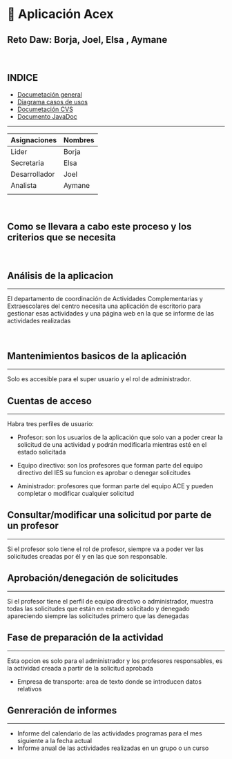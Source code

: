 # 📌 Aplicación Acex

## Reto Daw: Borja, Joel, Elsa , Aymane

<br>

## INDICE

- [Documetación general](Documentacion/DocumentoGeneralDefenitiva.md)
- [Diagrama casos de usos](https://github.com/bfalqued/reto/blob/ba3d391c0777ea3c5bdf36e1b9777d7f7314cdac/Documentacion/DiagramaCasosDeUso.md)
- [Documetación CVS](https://github.com/bfalqued/reto/blob/33513916e5ba556b4d9bd4bfdb3eb3106257d938/Documentacion/DocumentarCSVS.md)
- [Documento JavaDoc]()
***

| Asignaciones   | Nombres           |
|----------------|-------------------|
| Lider        |    Borja    | 
| Secretaria    |  Elsa   |
|  Desarrollador |   Joel   |
| Analista       |  Aymane  |
|                | |



<br>

## Como se llevara a cabo este proceso y los criterios que se necesita 

<br>

## Análisis de la aplicacion 
***
El departamento de coordinación de Actividades Complementarias y Extraescolares del centro
 necesita una aplicación de escritorio para gestionar esas actividades y una
página web en la que se informe de las actividades realizadas

<br>

## Mantenimientos basicos de la aplicación 
***
Solo es accesible para el super usuario y el rol de administrador.

##  Cuentas de acceso 
***
Habra tres perfiles de usuario:
<br>
* Profesor: son los usuarios de la aplicación que solo van a poder crear la solicitud
de una actividad y podrán modificarla mientras esté en el estado solicitada

* Equipo directivo: son los profesores que forman parte del equipo directivo del IES su funcion es aprobar o denegar solicitudes

* Aministrador: profesores que forman parte del equipo ACE y pueden completar o modificar cualquier solicitud 

## Consultar/modificar una solicitud por parte de un profesor 
***
Si el profesor solo tiene el rol de profesor, siempre va a poder ver las solicitudes creadas por él
y en las que son responsable. 

## Aprobación/denegación de solicitudes 
****
Si el profesor tiene el perfil de equipo directivo o administrador, muestra todas las solicitudes
que están en estado solicitado
y denegado apareciendo siempre las solicitudes primero que las denegadas

## Fase de preparación de la actividad 
***
Esta opcion es solo para el administrador y los profesores responsables, es la actividad creada a partir de la solicitud aprobada 

* Empresa de transporte: area de texto donde se introducen datos relativos 

## Genreración de informes
***
* Informe del calendario de las actividades programas para el mes siguiente a la fecha actual 
* Informe anual de las actividades realizadas en un grupo o un curso 
